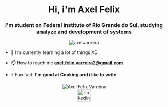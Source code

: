 <h1 align="center">Hi, i'm Axel Felix</h1>
<h3 align="center">I'm student on Federal institute of Rio Grande do Sul, studying analyze and development of systems </h3>
<p align="center"> <img src="https://komarev.com/ghpvc/?username=axelvarreira&color=red" alt="axelvarreira" /> </p>

<p> 
  <ul>
     <li>
         🌱 I’m currently learning a lot of things XD
    </li>
   </ul>
</p>

- 📫 How to reach me **axel.felix.varreira2@gmail.com**

- ⚡ Fun fact: **I'm good at Cooking and i like to write**

<p align="center">
   <img src="https://github-readme-stats.vercel.app/api?username=axelvarreira&show_icons=true&theme=onedark" alt="Axel Felix Varreira"/>  
<a href="https://www.linkedin.com/in/axel-felix-varreira" target="blank"><br>
  <img src="https://www.flaticon.com/svg/static/icons/svg/1384/1384889.svg" alt="linkedin" width="40" height="40"/>  
</a>
</p>

<!--
**AxelVarreira/AxelVarreira** is a ✨ _special_ ✨ repository because its `README.md` (this file) appears on your GitHub profile.

Here are some ideas to get you started:

- 🔭 I’m currently working on ...
- 🌱 I’m currently learning ...
- 👯 I’m looking to collaborate on ...
- 🤔 I’m looking for help with ...
- 💬 Ask me about ...
- 📫 How to reach me: ...
- 😄 Pronouns: ...
- ⚡ Fun fact: ...
[![Top Langs](https://github-readme-stats.vercel.app/api/top-langs/?username=axelvarreira)](https://github.com/anuraghazra/github-readme-stats)
-->
